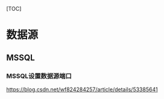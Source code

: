 [TOC]

# 数据源

## MSSQL

### MSSQL设置数据源端口

https://blog.csdn.net/wf824284257/article/details/53385641